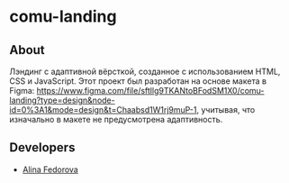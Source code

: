 # comu-landing

## About

Лэндинг с адаптивной вёрсткой, созданное с использованием HTML, CSS и JavaScript. Этот проект был разработан на основе макета в Figma: https://www.figma.com/file/sftllg9TKANtoBFodSM1X0/comu-landing?type=design&node-id=0%3A1&mode=design&t=Chaabsd1W1rj9muP-1, учитывая, что изначально в макете не предусмотрена адаптивность.

## Developers

- [Alina Fedorova](https://github.com/fedororova)

